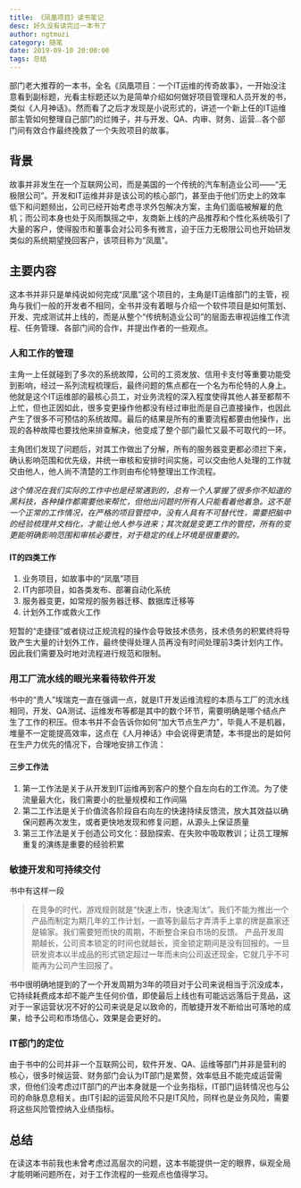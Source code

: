 ```yaml
---
title: 《凤凰项目》读书笔记
desc: 好久没有读完过一本书了
author: ngtmuzi
category: 随笔
date: 2019-09-10 20:00:00
tags: 总结
---
```


部门老大推荐的一本书，全名《凤凰项目：一个IT运维的传奇故事》，一开始没注意看到副标题，光看主标题还以为是简单介绍如何做好项目管理和人员开发的书，类似《人月神话》。然而看了之后才发现是小说形式的，讲述一个新上任的IT运维部主管如何整理自己部门的烂摊子，并与开发、QA、内审、财务、运营...各个部门间有效合作最终挽救了一个失败项目的故事。

## 背景

故事并非发生在一个互联网公司，而是美国的一个传统的汽车制造业公司——“无极限公司”。开发和IT运维并非是该公司的核心部门，甚至由于他们历史上的效率低下和问题频出，公司已经开始考虑寻求外包解决方案，主角们面临被解雇的危机；而公司本身也处于风雨飘摇之中，友商新上线的产品推荐和个性化系统吸引了大量的客户，使得股市和董事会对公司多有微言，迫于压力无极限公司也开始研发类似的系统期望挽回客户，该项目称为“凤凰”。

## 主要内容

这本书并非只是单纯说如何完成“凤凰”这个项目的，主角是IT运维部门的主管，视角与我们一般的开发者不相同，全书并没有着眼与介绍一个软件项目是如何策划、开发、完成测试并上线的，而是从整个“传统制造业公司”的层面去审视运维工作流程、任务管理、各部门间的合作，并提出作者的一些观点。

### 人和工作的管理

主角一上任就碰到了多次的系统故障，公司的工资发放、信用卡支付等重要功能受到影响，经过一系列流程梳理后，最终问题的焦点都在一个名为布伦特的人身上。他就是这个IT运维部的最核心员工，对业务流程的深入程度使得其他人甚至都帮不上忙，但也正因如此，很多变更操作他都没有经过审批而是自己直接操作，也因此产生了很多不可预估的系统故障。最后的结果是所有的重要流程都要由他操作，出现的各种故障也要找他来排查解决，他变成了整个部门最忙又最不可取代的一环。

主角团们发现了问题后，对其工作做出了分解，所有的服务器变更都必须拦下来，确认影响范围和优先级，并统一审核和安排时间实施，可以交由他人处理的工作就交由他人，他人尚不清楚的工作则由布伦特整理出工作流程。

*这个情况在我们实际的工作中也是经常遇到的，总有一个人掌握了很多你不知道的黑科技，各种操作都需要他来帮忙，但他出问题时所有人只能看着他着急。这不是一个正常的工作情况，在严格的项目管控中，没有人具有不可替代性，需要把脑中的经验梳理并文档化，才能让他人参与进来；其次就是变更工作的管控，所有的变更能明确影响范围和审核必要性，对于稳定的线上环境是很重要的。*

#### IT的四类工作

1. 业务项目，如故事中的“凤凰”项目
2. IT内部项目，如各类发布、部署自动化系统
3. 服务器变更，如常规的服务器迁移、数据库迁移等
4. 计划外工作或救火工作

短暂的“走捷径”或者绕过正规流程的操作会导致技术债务，技术债务的积累终将导致产生大量的计划外工作，最终使得处理人员再没有时间处理前3类计划内工作。因此我们需要及时地对流程进行规范和限制。

### 用工厂流水线的眼光来看待软件开发

书中的“贵人”埃瑞克一直在强调一点，就是IT开发运维流程的本质与工厂的流水线相同，开发、QA测试、运维发布等都是其中的数个环节，需要明确是哪个结点产生了工作的积压。但本书并不会告诉你如何“加大节点生产力”，毕竟人不是机器，堆量不一定能提高效率，这点在《人月神话》中会说得更清楚，本书提出的是如何在生产力优先的情况下，合理地安排工作流：

#### 三步工作法

1. 第一工作法是关于从开发到IT运维再到客户的整个自左向右的工作流。为了使流量最大化，我们需要小的批量规模和工作间隔
2. 第二工作法是关于价值流各阶段自右向左的快速持续反馈流，放大其效益以确保问题再次发生，或者更快地发现和修复问题，从源头上保证质量
3. 第三工作法是关于创造公司文化：鼓励探索、在失败中吸取教训；让员工理解重复的演练是重要的经验积累

### 敏捷开发和可持续交付

书中有这样一段
> 在竞争的时代，游戏规则就是“快速上市，快速淘汰”。我们不能为推出一个产品而制定为期几年的工作计划，一直等到最后才弄清手上拿的牌是赢家还是输家。我们需要短而快的周期，不断整合来自市场的反馈。
> 产品开发周期越长，公司资本锁定的时间也就越长，资金锁定期间是没有回报的。一旦研发资本以半成品的形式锁定超过一年而未向公司返还现金，它就几乎不可能再为公司产生回报了。

书中很明确地提到的了一个开发周期为3年的项目对于公司来说相当于沉没成本，它持续耗费成本却不能产生任何价值，即使最后上线也有可能远远落后于竞品，这对于一家运营状况不好的公司来说是足以致命的，而敏捷开发不断给出可落地的成果，给予公司和市场信心，效果是会更好的。

### IT部门的定位

由于书中的公司并非一个互联网公司，软件开发、QA、运维等部门并非是营利的核心，很多时候运营、财务部门会认为IT部门是累赘，效率低且不能完成运营需求，但他们没考虑过IT部门的产出本身就是一个业务指标，IT部门运转情况也与公司的命脉息息相关。由IT引起的运营风险不只是IT风险，同样也是业务风险，需要将这些风险管控纳入业绩指标。

## 总结

在读这本书前我也未曾考虑过高层次的问题，这本书能提供一定的眼界，纵观全局才能明晰问题所在，对于工作流程的一些观点也值得学习。
